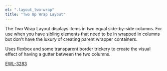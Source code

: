 ```yaml
---
el: ".layout_two-wrap"
title: "Two Up Wrap Layout"
---
```

The Two Wrap Layout displays items in two equal side-by-side columns. For use when you have sibling elements that need to be in wrapped in columns but don't have the luxury of creating parent wrapper containers. 

Uses flexbox and some transparent border trickery to create the visual effect of having a gutter between the two columns.

[EWL-3283](https://issues.ama-assn.org/browse/EWL-3283)